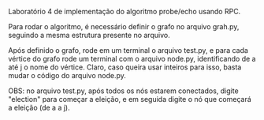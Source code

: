 Laboratório 4 de implementação do algoritmo probe/echo usando RPC.

Para rodar o algoritmo, é necessário definir o grafo no arquivo grah.py, seguindo
a mesma estrutura presente no arquivo.

Após definido o grafo, rode em um terminal o arquivo test.py, e para cada vértice
do grafo rode um terminal com o arquivo node.py, identificando de a até j o nome
do vértice. Claro, caso queira usar inteiros para isso, basta mudar o código do arquivo
node.py.

OBS: no arquivo test.py, após todos os nós estarem conectados, digite "election" para
começar a eleição, e em seguida digite o nó que começará a eleição (de a a j).
